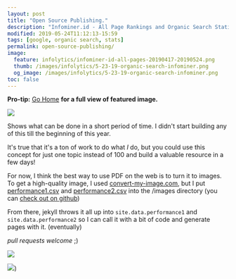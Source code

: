 ```yaml
---
layout: post
title: "Open Source Publishing."
description: "Infominer.id - All Page Rankings and Organic Search Staticstics"
modified: 2019-05-24T11:12:13-15:59
tags: [google, organic search, stats]
permalink: open-source-publishing/
image:
  feature: infolytics/infominer-id-all-pages-20190417-20190524.png
  thumb: /images/infolytics/5-23-19-organic-search-infominer.png
  og_image: /images/infolytics/5-23-19-organic-search-infominer.png
toc: false
---
```


**Pro-tip:** [Go Home](https://infominer.id/web-work) **for a full view of featured image.**

<div class="pull-left"><img src="https://infominer.id/web-work/images/infolytics/record-monthly.png"/></div>

Shows what can be done in a short period of time.  I didn't start building any of this till the beginning of this year. 

It's true that it's a ton of work to do what *I* do, but you could use this concept for just one topic instead of 100 and build a valuable resource in a few days!

For now, I think the best way to use PDF on the web is to turn it to images. To get a high-quality image, I used [convert-my-image.com](http://convert-my-image.com/), but I put [performance1.csv](https://infominer.id/web-work/images/infolytics/performance1.csv) and [performance2.csv](https://infominer.id/web-work/images/infolytics/performance1.csv) into the /images directory (you can [check out on github](https://github.com/infominer33/web-work/tree/master/images/infolytics))

From there, jekyll throws it all up into `site.data.performance1` and `site.data.performance2` so I can call it with a bit of code and generate pages with it.  (eventually)

*pull requests welcome* ;)

![](https://infominer.id/web-work/images/infolytics/5-23-19-organic-search-infominer.png)


[![](https://infominer.id/web-work/images/infolytics/5-24-19-organic-search-infominer.png)](https://infominer.id/web-work/images/infolytics/infominer-id-Performance-2019-05-24.csv))